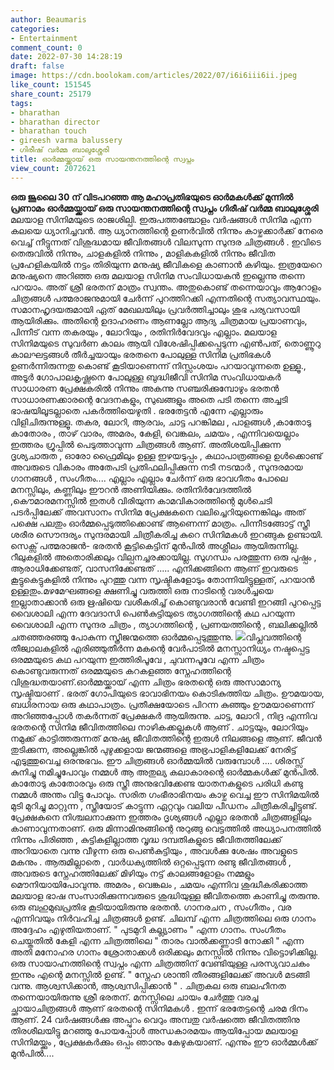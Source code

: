 ```yaml
---
author: Beaumaris
categories:
- Entertainment
comment_count: 0
date: 2022-07-30 14:28:19
draft: false
image: https://cdn.boolokam.com/articles/2022/07/i6i6iii6ii.jpeg
like_count: 151545
share_count: 25179
tags:
- bharathan
- bharathan director
- bharathan touch
- gireesh varma balussery
- ഗിരീഷ് വർമ്മ ബാലുശ്ശേരി
title: ഓര്‍മ്മയ്ക്കായ് ഒരു സായന്തനത്തിന്റെ സ്വപ്നം
view_count: 2072621
---
```


**ഒരു ജൂലൈ 30 ന് വിടപറഞ്ഞ ആ മഹാപ്രതിഭയുടെ ഓർമകൾക്ക് മുന്നിൽ പ്രണാമം** **ഓര്‍മ്മയ്ക്കായ് ഒരു സായന്തനത്തിന്റെ സ്വപ്നം** **ഗിരീഷ് വർമ്മ ബാലുശ്ശേരി** മലയാള സിനിമയുടെ രാജശില്പി. ഇരുപത്തഞ്ചോളം വര്‍ഷങ്ങള്‍ സിനിമ എന്ന കലയെ ധ്യാനിച്ചവന്‍. ആ ധ്യാനത്തിന്റെ ഉണര്‍വില്‍ നിന്നും കാഴ്ചക്കാര്‍ക്ക് നേരെ വെച്ച് നീട്ടുന്നത് വിശുദ്ധമായ ജീവിതങ്ങള്‍ വിലസുന്ന സുന്ദര ചിത്രങ്ങള്‍ . ഇവിടെ തെരുവില്‍ നിന്നും, ചാളകളില്‍ നിന്നും , മാളികകളില്‍ നിന്നും ജീവിത പ്രഹേളികയില്‍ നട്ടം തിരിയുന്ന മനുഷ്യ ജീവികളെ കാണാന്‍ കഴിയും. ഇത്രയേറെ മനുഷ്യനെ അറിഞ്ഞ ഒരു മലയാള സിനിമ സംവിധായകന്‍ ഇല്ലെന്നു തന്നെ പറയാം. അത് ശ്രീ ഭരതന് മാത്രം സ്വന്തം. അതുകൊണ്ട് തന്നെയാവും ആറോളം ചിത്രങ്ങള്‍ പത്മരാജനുമായി ചേര്‍ന്ന് പുറത്തിറക്കി എന്നതിന്റെ സത്യാവസ്ഥയും. സമാനഹൃദയരുമായി ഏത് മേഖലയിലും പ്രവര്‍ത്തിച്ചാലും ശുഭ പര്യവസായി ആയിരിക്കും. അതിന്റെ ഉദാഹരണം ആണല്ലോ ആദ്യ ചിത്രമായ പ്രയാണവും, പിന്നീട് വന്ന തകരയും , ലോറിയും , രതിനിര്‍വേദവും എല്ലാം. മലയാള സിനിമയുടെ സുവര്‍ണ കാലം ആയി വിശേഷിപ്പിക്കപ്പെടുന്ന എണ്‍പത്, തൊണ്ണൂറു കാലഘട്ടങ്ങള്‍ തീര്‍ച്ചയായും ഭരതനെ പോലുള്ള സിനിമ പ്രതിഭകള്‍ ഉണര്‍ന്നിരുന്നതു കൊണ്ട് കൂടിയാണെന്ന് നിസ്സംശയം പറയാവുന്നതെ ഉള്ളൂ., അടൂര്‍ ഗോപാലകൃഷ്ണനെ പോലുള്ള ബുദ്ധിജീവി സിനിമ സംവിധായകര്‍ സാധാരണ പ്രേക്ഷകരില്‍ നിന്നും അകന്നു സഞ്ചരിക്കുമ്പോഴും ഭരതന്‍ സാധാരണക്കാരന്റെ വേദനകളും, സുഖങ്ങളും അതെ പടി തന്നെ അച്ചടി ഭാഷയിലൂടല്ലാതെ പകര്‍ത്തിയെഴുതി . ഭരതേട്ടന്‍ എന്നേ എല്ലാരും വിളിചിരുന്നുള്ളൂ. തകര, ലോറി, ആരവം, ചാട്ട പറങ്കിമല , പാളങ്ങള്‍ ,കാതോടു കാതോരം , താഴ് വാരം, അമരം, കേളി, വെങ്കലം, ചമയം , എന്നിവയെല്ലാം ഇത്തരം ഗ്രൂപ്പില്‍ പെടുത്താവുന്ന ചിത്രങ്ങള്‍ ആണ്. അതിശയിപ്പിക്കുന്ന ദൃശ്യചാരുത , ഓരോ ഫ്രൈമിലും ഉള്ള ഇഴയടുപ്പം , കഥാപാത്രങ്ങളെ ഉള്‍ക്കൊണ്ട് അവരുടെ വികാരം അതേപടി പ്രതിഫലിപ്പിക്കുന്ന നടീ നടന്മാര്‍ , സുന്ദരമായ ഗാനങ്ങള്‍ , സംഗീതം.... എല്ലാം എല്ലാം ചേര്‍ന്ന് ഒരു ഭാവഗീതം പോലെ മനസ്സിലും, കണ്ണിലും ഈറന്‍ അണിയിക്കും. രതിനിര്‍വേദത്തില്‍ ,കൌമാരമനസ്സില്‍ ഇതള്‍ വിരിയുന്ന കാമവികാരത്തിന്റെ മുള്‍ചെടി പടര്‍പ്പിലേക്ക് അവസാനം സിനിമ പ്രേക്ഷകനെ വലിച്ചെറിയുന്നെങ്കിലും അത് പക്ഷെ പലതും ഓര്‍മ്മപ്പെടുത്തിക്കൊണ്ട് ആണെന്ന് മാത്രം. പിന്നീടങ്ങോട്ട് സ്ത്രീ ശരീര സൌന്ദര്യം സുന്ദരമായി ചിത്രീകരിച്ച കുറെ സിനിമകള്‍ ഇറങ്ങുക ഉണ്ടായി. സെക്സ് പത്മരാജന്‍- ഭരതന്‍ കൂട്ടികെട്ടിന് മുന്‍പില്‍ അശ്ലീലം ആയിരുന്നില്ല. റീലുകളില്‍ അതൊരിക്കലും വില്പനച്ചരക്കായില്ല. സുഗന്ധം പരത്തുന്ന ഒരു പുഷ്പം , ആരാധിക്കേണ്ടത്, വാസനിക്കേണ്ടത് ..... എനിക്കങ്ങിനെ ആണ് ഇവരുടെ കൂട്ടുകെട്ടുകളില്‍ നിന്നും പുറത്തു വന്ന സൃഷ്ടികളോടും തോന്നിയിട്ടുള്ളത്, പറയാന്‍ ഉള്ളതും.മഴമേഘങ്ങളെ ക്ഷണിച്ചു വരുത്തി ഒരു നാടിന്റെ വരള്‍ച്ചയെ ഇല്ലാതാക്കാന്‍ ഒരു ഋഷിയെ വശീകരിച്ച് കൊണ്ടുവരാന്‍ വേണ്ടി ഇറങ്ങി പുറപ്പെട്ട വൈശാലി എന്ന ദേവദാസി പെണ്‍കുട്ടിയുടെ ത്യാഗത്തിന്റെ കഥ പറയുന്ന വൈശാലി എന്ന സുന്ദര ചിത്രം , ത്യാഗത്തിന്റെ , പ്രണയത്തിന്റെ , ബലിക്കല്ലില്‍ ചതഞ്ഞരഞ്ഞു പോകുന്ന സ്ത്രീജന്മത്തെ ഓര്‍മ്മപ്പെടുത്തുന്നു. ![](https://cdn.boolokam.com/articles/2022/07/i6i6iii6ii.jpeg)വിപ്ലവത്തിന്റെ തീജ്വാലകളില്‍ എരിഞ്ഞുതീര്‍ന്ന മകന്റെ വേര്‍പാടില്‍ മനസ്സാനിധ്യം നഷ്ടപ്പെട്ട ഒരമ്മയുടെ കഥ പറയുന്ന ഇത്തിരിപൂവേ , ചുവന്നപൂവേ എന്ന ചിത്രം കൊണ്ടുവരുന്നത് ഒരമ്മയുടെ കറകളഞ്ഞ സ്നേഹത്തിന്റെ വിശുദ്ധതയാണ്.ഓര്‍മ്മയ്ക്കായ് എന്ന ചിത്രം ഭരതന്റെ ഒരു അസാമാന്യ സൃഷ്ടിയാണ് . ഭരത് ഗോപിയുടെ ഭാവാഭിനയം കൊടികുത്തിയ ചിത്രം. ഊമയായ, ബധിരനായ ഒരു കഥാപാത്രം. പ്രതീക്ഷയോടെ പിറന്ന കുഞ്ഞും ഊമയാണെന്ന് അറിഞ്ഞപ്പോള്‍ തകര്‍ന്നത് പ്രേക്ഷകര്‍ ആയിരുന്നു. ചാട്ട, ലോറി , നിദ്ര എന്നിവ ഭരതന്റെ സിനിമ ജീവിതത്തിലെ നാഴികക്കല്ലുകള്‍ ആണ് . ചാട്ടയും, ലോറിയും നമുക്ക് കാട്ടിത്തരുന്നത് മനുഷ്യ ജീവിതത്തിന്റെ ഇരുള്‍ നിലങ്ങളെ ആണ്. ജീവന്‍ തുടിക്കുന്ന, അല്ലെങ്കില്‍ പുഴുക്കളായ ജന്മങ്ങളെ അഭ്രപാളികളിലേക്ക് നേരിട്ട് എടുത്തുവെച്ച ഒരനുഭവം. ഈ ചിത്രങ്ങള്‍ ഓര്‍മ്മയില്‍ വരുമ്പോള്‍ .... ശിരസ്സ്‌ കുനിച്ചു നമിച്ചുപോവും നമ്മള്‍ ആ അതുല്യ കലാകാരന്റെ ഓര്‍മ്മകള്‍ക്ക് മുന്‍പില്‍. കാതോടു കാതോരവും ഒരു സ്ത്രീ അനുഭവിക്കേണ്ട യാതനകളുടെ പരിധി കണ്ടു നമ്മള്‍ അന്തം വിട്ടു പോവും. സരിത ഗംഭീരാഭിനയം കാഴ്ച വെച്ച ഈ സിനിമയില്‍ മുടി മുറിച്ചു മാറ്റുന്ന , സ്ത്രീയോട് കാട്ടുന്ന ഏറ്റവും വലിയ പീഡനം ചിത്രീകരിച്ചിട്ടുണ്ട്. പ്രേക്ഷകനെ നിശ്ചലനാക്കുന്ന ഇത്തരം ദൃശ്യങ്ങള്‍ എല്ലാ ഭരതന്‍ ചിത്രങ്ങളിലും കാണാവുന്നതാണ്. ഒരു മിന്നാമിനുങ്ങിന്റെ നുറുങ്ങു വെട്ടത്തില്‍ അധ്യാപനത്തില്‍ നിന്നും പിരിഞ്ഞ , കുട്ടികളില്ലാത്ത വൃദ്ധ ദമ്പതികളുടെ ജീവിതത്തിലേക്ക് അറിയാതെ വന്നു വീഴുന്ന ഒരു പെണ്‍കുട്ടിയും , അവള്‍ക്കു ശേഷം അവളുടെ മകനും . ആരുമില്ലാതെ , വാര്‍ധക്യത്തില്‍ ഒറ്റപ്പെടുന്ന രണ്ടു ജീവിതങ്ങള്‍ , അവരുടെ സ്നേഹത്തിലേക്ക് മിഴിയും നട്ട് കാലങ്ങളോളം നമ്മളും മൌനിയായിപോവുന്നു. അമരം , വെങ്കലം , ചമയം എന്നിവ ശുദ്ധീകരിക്കാത്ത മലയാള ഭാഷ സംസാരിക്കുന്നവരുടെ ശുദ്ധിയുള്ള ജീവിതത്തെ കാണിച്ചു തരുന്നു. ഒരു ബഹുമുഖപ്രതിഭ കൂടിയായിരുന്നു ഭരതന്‍. ഗാനരചന , സംഗീതം , വര എന്നിവയും നിര്‍വഹിച്ച ചിത്രങ്ങള്‍ ഉണ്ട്. ചിലമ്പ് എന്ന ചിത്രത്തിലെ ഒരു ഗാനം അദ്ദേഹം എഴുതിയതാണ്. " പുടമുറി കല്ല്യാണം " എന്ന ഗാനം. സംഗീതം ചെയ്തതില്‍ കേളി എന്ന ചിത്രത്തിലെ " താരം വാല്‍ക്കണ്ണാടി നോക്കി " എന്ന അതി മനോഹര ഗാനം ശ്രോതാക്കള്‍ ഒരിക്കലും മനസ്സില്‍ നിന്നും വിട്ടൊഴിക്കില്ല. ഒരു സായാഹ്നത്തിന്റെ സ്വപ്നം എന്ന ചിത്രത്തിന് വേണ്ടിയുള്ള പരസ്യവാചകം ഇന്നും എന്റെ മനസ്സില്‍ ഉണ്ട്. " സ്നേഹ ശാന്തി തീരങ്ങളിലേക്ക് അവള്‍ മടങ്ങി വന്നു. ആശ്വസിക്കാന്‍, ആശ്വസിപ്പിക്കാന്‍ " . ചിത്രകല ഒരു ബലഹീനത തന്നെയായിരുന്നു ശ്രീ ഭരതന്. മനസ്സിലെ ചായം ചേര്‍ത്തു വരച്ച ച്ഛായാചിത്രങ്ങള്‍ ആണ് ഭരതന്റെ സിനിമകള്‍ . ഇന്ന് ഭരതേട്ടന്റെ ചരമ ദിനം ആണ്. 24 വര്‍ഷങ്ങള്‍ക്കു അപ്പുറം വെറും അമ്പതു വര്‍ഷത്തെ ജീവിതത്തിനു തിരശീലയിട്ടു മറഞ്ഞു പോയപ്പോള്‍ അന്ധകാരമയം ആയിപ്പോയ മലയാള സിനിമയ്ക്കും , പ്രേക്ഷകര്‍ക്കും ഒപ്പം ഞാനും കേഴുകയാണ്. എന്നും ഈ ഓര്‍മ്മള്‍ക്ക് മുന്‍പില്‍....